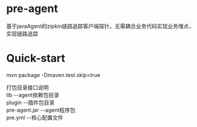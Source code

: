 pre-agent 
====

基于javaAgent的zipkin链路追踪客户端探针。无需耦合业务代码实现业务埋点，实现链路追踪


Quick-start
=====

mvn package -Dmaven.test.skip=true  

打包目录接口说明  
lib --agent依赖包目录    
plugin --插件包目录  
pre-agent.jar --agent程序包  
pre.yml --核心配置文件  



